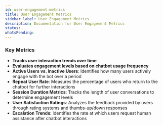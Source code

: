 ```yaml
---
id: user-engagement-metrics
title: User Engagement Metrics
sidebar_label: User Engagement Metrics
description: Documentation for User Engagement Metrics
status: 
whatsPending: 
---
```


### Key Metrics
- **Tracks user interaction trends over time**
- **Evaluates engagement levels based on chatbot usage frequency**
- **Active Users vs. Inactive Users**: Identifies how many users actively engage with the bot over a period
- **Repeat User Rate**: Measures the percentage of users who return to the chatbot for further interactions
- **Session Duration Metrics**: Tracks the length of user conversations to determine engagement levels
- **User Satisfaction Ratings**: Analyzes the feedback provided by users through rating systems and thumbs-up/down responses
- **Escalation Trends**: Identifies the rate at which users request human assistance after chatbot interactions
